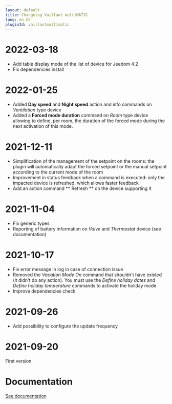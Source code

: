 ```yaml
---
layout: default
title: Changelog Vaillant multiMATIC
lang: en_US
pluginId: vaillantmultimatic
---
```


# 2022-03-18

- Add table display mode of the list of device for Jeedom 4.2
- Fix dependencies install

# 2022-01-25

- Added **Day speed** and **Night speed** action and info commands on *Ventilation* type device
- Added a **Forced mode duration** command on *Room* type device allowing to define, per room, the duration of the forced mode during the next activation of this mode.

# 2021-12-11

- Simplification of the management of the setpoint on the rooms: the plugin will automatically adapt the forced setpoint or the manual setpoint according to the current mode of the room
- Improvement in status feedback when a command is executed: only the impacted device is refreshed, which allows faster feedback
- Add an action command ** Refresh ** on the device supporting it

# 2021-11-04

- Fix generic types
- Reporting of battery information on *Valve* and *Thermostat* device (see documentation)

# 2021-10-17

- Fix error message in log in case of connection issue
- Removed the *Vacation Mode On* command that shouldn't have existed (it didn't do any action). You must use the *Define holiday dates* and *Define holiday temperature* commands to activate the holiday mode
- Improve dependencies check

# 2021-09-26

- Add possibility to configure the update frequency

# 2021-09-20

First version

# Documentation

[See documentation]({{site.baseurl}}/{{page.pluginId}}/{{page.lang}})
